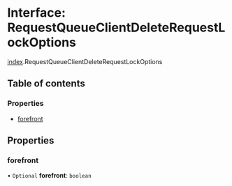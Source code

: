 # Interface: RequestQueueClientDeleteRequestLockOptions

[index](../modules/index.md).RequestQueueClientDeleteRequestLockOptions

## Table of contents

### Properties

- [forefront](index.RequestQueueClientDeleteRequestLockOptions.md#forefront)

## Properties

### <a id="forefront" name="forefront"></a> forefront

• `Optional` **forefront**: `boolean`
